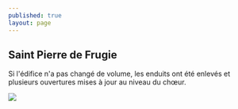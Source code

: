 ```yaml
---
published: true
layout: page
---
```

## Saint Pierre de Frugie

Si l'édifice n'a pas changé de volume, les enduits ont été enlevés et plusieurs ouvertures mises à jour au niveau du chœur.

![]({{site.baseurl}}/data/images/3/histoire/03_HISTOIRE_POPCP33.jpg)
